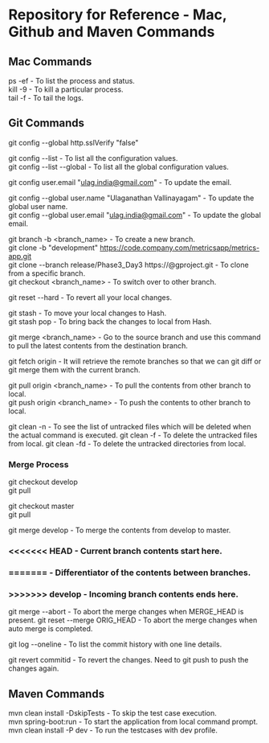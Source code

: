 # Repository for Reference - Mac, Github and Maven Commands

## Mac Commands

ps -ef - To list the process and status.  
kill -9 <process id> - To kill a particular process.  
tail -f <file name> - To tail the logs.  

## Git Commands

git config --global http.sslVerify "false"

git config --list - To list all the configuration values.  
git config --list --global - To list all the global configuration values.  

git config user.email "ulag.india@gmail.com" - To update the email.  

git config --global user.name "Ulaganathan Vallinayagam" - To update the global user name.  
git config --global user.email "ulag.india@gmail.com" - To update the global email. 

git branch -b <branch_name> - To create a new branch.  
git clone -b "development" https://code.company.com/metricsapp/metrics-app.git  
git clone --branch release/Phase3_Day3 https://<username>@g<location>project.git - To clone from a specific branch.  
git checkout <branch_name> - To switch over to other branch.  

git reset --hard - To revert all your local changes.

git stash - To move your local changes to Hash.  
git stash pop - To bring back the changes to local from Hash.  

git merge <branch_name> - Go to the source branch and use this command to pull the latest contents from the destination branch.

git fetch origin - It will retrieve the remote branches so that we can git diff or git merge them with the current branch.

git pull origin <branch_name> - To pull the contents from other branch to local.  
git push origin <branch_name> - To push the contents to other branch to local.  

git clean -n - To see the list of untracked files which will be deleted when the actual command is executed. 
git clean -f - To delete the untracked files from local. 
git clean -fd - To delete the untracked directories from local. 

### Merge Process ###
git checkout develop  
git pull  

git checkout master  
git pull  

git merge develop - To merge the contents from develop to master. 

### <<<<<<< HEAD - Current branch contents start here. ###
### ======= - Differentiator of the contents between branches. ###
### >>>>>>> develop - Incoming branch contents ends here. ###

git merge --abort - To abort the merge changes when MERGE_HEAD is present. 
git reset --merge ORIG_HEAD - To abort the merge changes when auto merge is completed. 

git log --oneline - To list the commit history with one line details. 

git revert commitid - To revert the changes. Need to git push to push the changes again. 

## Maven Commands

mvn clean install -DskipTests - To skip the test case execution.  
mvn spring-boot:run - To start the application from local command prompt.  
mvn clean install -P dev - To run the testcases with dev profile.  
